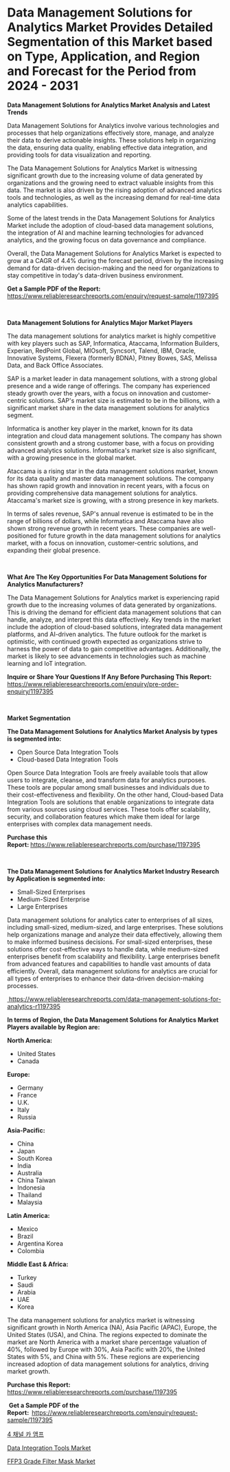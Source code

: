 <p><h1>Data Management Solutions for Analytics Market Provides Detailed Segmentation of this Market based on Type, Application, and Region and Forecast for the Period from 2024 - 2031</h1></p><p><strong>Data Management Solutions for Analytics Market Analysis and Latest Trends</strong></p>
<p><p>Data Management Solutions for Analytics involve various technologies and processes that help organizations effectively store, manage, and analyze their data to derive actionable insights. These solutions help in organizing the data, ensuring data quality, enabling effective data integration, and providing tools for data visualization and reporting.</p><p>The Data Management Solutions for Analytics Market is witnessing significant growth due to the increasing volume of data generated by organizations and the growing need to extract valuable insights from this data. The market is also driven by the rising adoption of advanced analytics tools and technologies, as well as the increasing demand for real-time data analytics capabilities.</p><p>Some of the latest trends in the Data Management Solutions for Analytics Market include the adoption of cloud-based data management solutions, the integration of AI and machine learning technologies for advanced analytics, and the growing focus on data governance and compliance.</p><p>Overall, the Data Management Solutions for Analytics Market is expected to grow at a CAGR of 4.4% during the forecast period, driven by the increasing demand for data-driven decision-making and the need for organizations to stay competitive in today's data-driven business environment.</p></p>
<p><strong>Get a Sample PDF of the Report:&nbsp;</strong> <a href="https://www.reliableresearchreports.com/enquiry/request-sample/1197395">https://www.reliableresearchreports.com/enquiry/request-sample/1197395</a></p>
<p>&nbsp;</p>
<p><strong>Data Management Solutions for Analytics Major Market Players</strong></p>
<p><p>The data management solutions for analytics market is highly competitive with key players such as SAP, Informatica, Ataccama, Information Builders, Experian, RedPoint Global, MIOsoft, Syncsort, Talend, IBM, Oracle, Innovative Systems, Flexera (formerly BDNA), Pitney Bowes, SAS, Melissa Data, and Back Office Associates.</p><p>SAP is a market leader in data management solutions, with a strong global presence and a wide range of offerings. The company has experienced steady growth over the years, with a focus on innovation and customer-centric solutions. SAP's market size is estimated to be in the billions, with a significant market share in the data management solutions for analytics segment.</p><p>Informatica is another key player in the market, known for its data integration and cloud data management solutions. The company has shown consistent growth and a strong customer base, with a focus on providing advanced analytics solutions. Informatica's market size is also significant, with a growing presence in the global market.</p><p>Ataccama is a rising star in the data management solutions market, known for its data quality and master data management solutions. The company has shown rapid growth and innovation in recent years, with a focus on providing comprehensive data management solutions for analytics. Ataccama's market size is growing, with a strong presence in key markets.</p><p>In terms of sales revenue, SAP's annual revenue is estimated to be in the range of billions of dollars, while Informatica and Ataccama have also shown strong revenue growth in recent years. These companies are well-positioned for future growth in the data management solutions for analytics market, with a focus on innovation, customer-centric solutions, and expanding their global presence.</p></p>
<p>&nbsp;</p>
<p><strong>What Are The Key Opportunities For Data Management Solutions for Analytics Manufacturers?</strong></p>
<p><p>The Data Management Solutions for Analytics market is experiencing rapid growth due to the increasing volumes of data generated by organizations. This is driving the demand for efficient data management solutions that can handle, analyze, and interpret this data effectively. Key trends in the market include the adoption of cloud-based solutions, integrated data management platforms, and AI-driven analytics. The future outlook for the market is optimistic, with continued growth expected as organizations strive to harness the power of data to gain competitive advantages. Additionally, the market is likely to see advancements in technologies such as machine learning and IoT integration.</p></p>
<p><strong>Inquire or Share Your Questions If Any Before Purchasing This Report:</strong> <a href="https://www.reliableresearchreports.com/enquiry/pre-order-enquiry/1197395">https://www.reliableresearchreports.com/enquiry/pre-order-enquiry/1197395</a></p>
<p>&nbsp;</p>
<p><strong>Market Segmentation</strong></p>
<p><strong>The Data Management Solutions for Analytics Market Analysis by types is segmented into:</strong></p>
<p><ul><li>Open Source Data Integration Tools</li><li>Cloud-based Data Integration Tools</li></ul></p>
<p><p>Open Source Data Integration Tools are freely available tools that allow users to integrate, cleanse, and transform data for analytics purposes. These tools are popular among small businesses and individuals due to their cost-effectiveness and flexibility. On the other hand, Cloud-based Data Integration Tools are solutions that enable organizations to integrate data from various sources using cloud services. These tools offer scalability, security, and collaboration features which make them ideal for large enterprises with complex data management needs.</p></p>
<p><strong>Purchase this Report:&nbsp;</strong><a href="https://www.reliableresearchreports.com/purchase/1197395">https://www.reliableresearchreports.com/purchase/1197395</a></p>
<p>&nbsp;</p>
<p><strong>The Data Management Solutions for Analytics Market Industry Research by Application is segmented into:</strong></p>
<p><ul><li>Small-Sized Enterprises</li><li>Medium-Sized Enterprise</li><li>Large Enterprises</li></ul></p>
<p><p>Data management solutions for analytics cater to enterprises of all sizes, including small-sized, medium-sized, and large enterprises. These solutions help organizations manage and analyze their data effectively, allowing them to make informed business decisions. For small-sized enterprises, these solutions offer cost-effective ways to handle data, while medium-sized enterprises benefit from scalability and flexibility. Large enterprises benefit from advanced features and capabilities to handle vast amounts of data efficiently. Overall, data management solutions for analytics are crucial for all types of enterprises to enhance their data-driven decision-making processes.</p></p>
<p><a href="https://www.reliableresearchreports.com/data-management-solutions-for-analytics-r1197395">&nbsp;https://www.reliableresearchreports.com/data-management-solutions-for-analytics-r1197395</a></p>
<p><strong>In terms of Region, the Data Management Solutions for Analytics Market Players available by Region are:</strong></p>
<p>
    <p> <strong> North America: </strong>
        <ul>
            <li>United States</li>
            <li>Canada</li>
        </ul>
        </p> 
    <p> <strong> Europe: </strong>
        <ul>
            <li>Germany</li>
            <li>France</li>
            <li>U.K.</li>
            <li>Italy</li>
            <li>Russia</li>
        </ul>
        </p> 
    <p> <strong> Asia-Pacific: </strong>
        <ul>
            <li>China</li>
            <li>Japan</li>
            <li>South Korea</li>
            <li>India</li>
            <li>Australia</li>
            <li>China Taiwan</li>
            <li>Indonesia</li>
            <li>Thailand</li>
            <li>Malaysia</li>
        </ul>
        </p> 
    <p> <strong> Latin America: </strong>
        <ul>
            <li>Mexico</li>
            <li>Brazil</li>
            <li>Argentina Korea</li>
            <li>Colombia</li>
        </ul>
        </p> 
    <p> <strong> Middle East & Africa: </strong>
        <ul>
            <li>Turkey</li>
            <li>Saudi</li>
            <li>Arabia</li>
            <li>UAE</li>
            <li>Korea</li>
        </ul>
    </p>
    </p>
<p><p>The data management solutions for analytics market is witnessing significant growth in North America (NA), Asia Pacific (APAC), Europe, the United States (USA), and China. The regions expected to dominate the market are North America with a market share percentage valuation of 40%, followed by Europe with 30%, Asia Pacific with 20%, the United States with 5%, and China with 5%. These regions are experiencing increased adoption of data management solutions for analytics, driving market growth.</p></p>
<p><strong>Purchase this Report: </strong><a href="https://www.reliableresearchreports.com/purchase/1197395">https://www.reliableresearchreports.com/purchase/1197395</a></p>
<p>&nbsp;<strong>Get a Sample PDF of the Report:&nbsp;&nbsp;</strong><a href="https://www.reliableresearchreports.com/enquiry/request-sample/1197395">https://www.reliableresearchreports.com/enquiry/request-sample/1197395</a></p>
<p><strong></strong></p>
<p><p><a href="https://github.com/sougarounis/Market-Research-Report-List-3/blob/main/659525958923.md">4 채널 카 앰프</a></p><p><a href="https://github.com/RichRobinson5/Market-Research-Report-List-5/blob/main/data-integration-tools-market.md">Data Integration Tools Market</a></p><p><a href="https://view.publitas.com/reportprime-1/ffp3-grade-filter-mask-market-size-market-outlook-and-market-forecast-2024-to-2031/">FFP3 Grade Filter Mask Market</a></p></p>